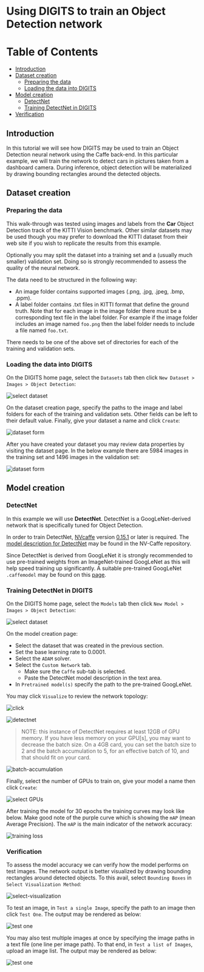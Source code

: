 # Using DIGITS to train an Object Detection network

Table of Contents
=================
* [Introduction](#introduction)
* [Dataset creation](#dataset-creation)
    * [Preparing the data](#preparing-the-data)
    * [Loading the data into DIGITS](#loading-the-data-into-digits)
* [Model creation](#model-creation)
    * [DetectNet](#detectnet)
    * [Training DetectNet in DIGITS](#training-detectnet-in-digits)
* [Verification](#verification)

## Introduction

In this tutorial we will see how DIGITS may be used to train an Object Detection neural network using the Caffe back-end.
In this particular example, we will train the network to detect cars in pictures taken from a dashboard camera.
During inference, object detection will be materialized by drawing bounding rectangles around the detected objects.

## Dataset creation

### Preparing the data

This walk-through was tested using images and labels from the **Car** Object Detection track of the KITTI Vision benchmark.
Other similar datasets may be used though you may prefer to download the KITTI dataset from their web site if you wish to replicate the results from this example.

Optionally you may split the dataset into a training set and a (usually much smaller) validation set.
Doing so is strongly recommended to assess the quality of the neural network.

The data need to be structured in the following way:
- An image folder contains supported images (.png, .jpg, .jpeg, .bmp, .ppm).
- A label folder contains .txt files in KITTI format that define the ground truth.
Note that for each image in the image folder there must be a corresponding text file in the label folder.
For example if the image folder includes an image named `foo.png` then the label folder needs to include a file named `foo.txt`.

There needs to be one of the above set of directories for each of the training and validation sets.

### Loading the data into DIGITS

On the DIGITS home page, select the `Datasets` tab then click `New Dataset > Images > Object Detection`:

![select dataset](select-object-detection-dataset.jpg)

On the dataset creation page, specify the paths to the image and label folders for each of the training and validation sets.
Other fields can be left to their default value.
Finally, give your dataset a name and click `Create`:

![dataset form](form-object-detection-dataset.jpg)

After you have created your dataset you may review data properties by visiting the dataset page.
In the below example there are 5984 images in the training set and 1496 images in the validation set:

![dataset form](dataset-review.jpg)

## Model creation

### DetectNet

In this example we will use **DetectNet**.
DetectNet is a GoogLeNet-derived network that is specifically tuned for Object Detection.

In order to train DetectNet, [NVcaffe](https://github.com/NVIDIA/caffe) version [0.15.1](https://github.com/NVIDIA/caffe/tree/v0.15.1) or later is required.
The [model description for DetectNet](https://github.com/NVIDIA/caffe/tree/caffe-0.15/examples/kitti) may be found in the NV-Caffe repository.

Since DetectNet is derived from GoogLeNet it is strongly recommended to use pre-trained weights from an ImageNet-trained GoogLeNet as this will help speed training up significantly.
A suitable pre-trained GoogLeNet `.caffemodel` may be found on this [page](https://github.com/BVLC/caffe/tree/rc3/models/bvlc_googlenet).

### Training DetectNet in DIGITS

On the DIGITS home page, select the `Models` tab then click `New Model > Images > Object Detection`:

![select dataset](select-object-detection-model.jpg)

On the model creation page:
- Select the dataset that was created in the previous section.
- Set the base learning rate to 0.0001.
- Select the `ADAM` solver.
- Select the `Custom Network` tab.
  - Make sure the `Caffe` sub-tab is selected.
  - Paste the DetectNet model description in the text area.
- In `Pretrained model(s)` specify the path to the pre-trained GoogLeNet.

You may click `Visualize` to review the network topology:

![click](click-visualize.jpg)

![detectnet](detectnet.jpg)

> NOTE: this instance of DetectNet requires at least 12GB of GPU memory.
If you have less memory on your GPU[s], you may want to decrease the batch size.
On a 4GB card, you can set the batch size to 2 and the batch accumulation to 5, for an effective batch of 10, and that should fit on your card.

![batch-accumulation](batch-accumulation.jpg)

Finally, select the number of GPUs to train on, give your model a name then click `Create`:

![select GPUs](select-gpus.jpg)

After training the model for 30 epochs the training curves may look like below.
Make good note of the purple curve which is showing the `mAP` (mean Average Precision).
The `mAP` is the main indicator of the network accuracy:

![training loss](training-loss.jpg)

### Verification

To assess the model accuracy we can verify how the model performs on test images.
The network output is better visualized by drawing bounding rectangles around detected objects.
To this avail, select `Bounding Boxes` in `Select Visualization Method`:

![select-visualization](select-visualization.jpg)

To test an image, in `Test a single Image`, specify the path to an image then click `Test One`.
The output may be rendered as below:

![test one](test-one.jpg)

You may also test multiple images at once by specifying the image paths in a text file (one line per image path).
To that end, in `Test a list of Images`, upload an image list.
The output may be rendered as below:

![test one](test-many.jpg)
